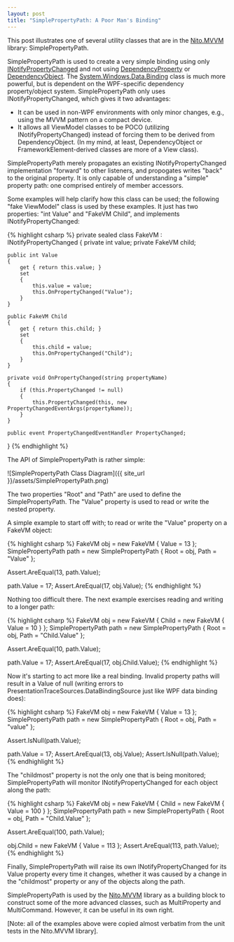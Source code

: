 ```yaml
---
layout: post
title: "SimplePropertyPath: A Poor Man's Binding"
---
```

This post illustrates one of several utility classes that are in the [Nito.MVVM](http://nitomvvm.codeplex.com/) library: SimplePropertyPath.

SimplePropertyPath is used to create a very simple binding using only [INotifyPropertyChanged](http://msdn.microsoft.com/en-us/library/system.componentmodel.inotifypropertychanged.aspx?WT.mc_id=DT-MVP-5000058) and not using [DependencyProperty](http://msdn.microsoft.com/en-us/library/system.windows.dependencyproperty.aspx?WT.mc_id=DT-MVP-5000058) or [DependencyObject](http://msdn.microsoft.com/en-us/library/system.windows.dependencyobject.aspx?WT.mc_id=DT-MVP-5000058). The [System.Windows.Data.Binding](http://msdn.microsoft.com/en-us/library/system.windows.data.binding.aspx?WT.mc_id=DT-MVP-5000058) class is much more powerful, but is dependent on the WPF-specific dependency property/object system. SimplePropertyPath only uses INotifyPropertyChanged, which gives it two advantages:

- It can be used in non-WPF environments with only minor changes, e.g., using the MVVM pattern on a compact device.
- It allows all ViewModel classes to be POCO (utilizing INotifyPropertyChanged) instead of forcing them to be derived from DependencyObject. (In my mind, at least, DependencyObject or FrameworkElement-derived classes are more of a View class).

SimplePropertyPath merely propagates an existing INotifyPropertyChanged implementation "forward" to other listeners, and propogates writes "back" to the original property. It is only capable of understanding a "simple" property path: one comprised entirely of member accessors.

Some examples will help clarify how this class can be used; the following "fake ViewModel" class is used by these examples. It just has two properties: "int Value" and "FakeVM Child", and implements INotifyPropertyChanged:

{% highlight csharp %}
private sealed class FakeVM : INotifyPropertyChanged
{
    private int value;
    private FakeVM child;

    public int Value
    {
        get { return this.value; }
        set
        {
            this.value = value;
            this.OnPropertyChanged("Value");
        }
    }

    public FakeVM Child
    {
        get { return this.child; }
        set
        {
            this.child = value;
            this.OnPropertyChanged("Child");
        }
    }

    private void OnPropertyChanged(string propertyName)
    {
        if (this.PropertyChanged != null)
        {
            this.PropertyChanged(this, new PropertyChangedEventArgs(propertyName));
        }
    }

    public event PropertyChangedEventHandler PropertyChanged;
}
{% endhighlight %}

The API of SimplePropertyPath is rather simple:

![SimplePropertyPath Class Diagram]({{ site_url }}/assets/SimplePropertyPath.png)  

The two properties "Root" and "Path" are used to define the SimplePropertyPath. The "Value" property is used to read or write the nested property.

A simple example to start off with; to read or write the "Value" property on a FakeVM object:

{% highlight csharp %}
FakeVM obj = new FakeVM { Value = 13 };
SimplePropertyPath path = new SimplePropertyPath { Root = obj, Path = "Value" };

Assert.AreEqual(13, path.Value);

path.Value = 17;
Assert.AreEqual(17, obj.Value);
{% endhighlight %}

Nothing too difficult there. The next example exercises reading and writing to a longer path:

{% highlight csharp %}
FakeVM obj = new FakeVM { Child = new FakeVM { Value = 10 } };
SimplePropertyPath path = new SimplePropertyPath { Root = obj, Path = "Child.Value" };

Assert.AreEqual(10, path.Value);

path.Value = 17;
Assert.AreEqual(17, obj.Child.Value);
{% endhighlight %}

Now it's starting to act more like a real binding. Invalid property paths will result in a Value of null (writing errors to PresentationTraceSources.DataBindingSource just like WPF data binding does):

{% highlight csharp %}
FakeVM obj = new FakeVM { Value = 13 };
SimplePropertyPath path = new SimplePropertyPath { Root = obj, Path = "value" };

Assert.IsNull(path.Value);

path.Value = 17;
Assert.AreEqual(13, obj.Value);
Assert.IsNull(path.Value);
{% endhighlight %}

The "childmost" property is not the only one that is being monitored; SimplePropertyPath will monitor INotifyPropertyChanged for each object along the path:

{% highlight csharp %}
FakeVM obj = new FakeVM { Child = new FakeVM { Value = 100 } };
SimplePropertyPath path = new SimplePropertyPath { Root = obj, Path = "Child.Value" };

Assert.AreEqual(100, path.Value);

obj.Child = new FakeVM { Value = 113 };
Assert.AreEqual(113, path.Value);
{% endhighlight %}

Finally, SimplePropertyPath will raise its own INotifyPropertyChanged for its Value property every time it changes, whether it was caused by a change in the "childmost" property or any of the objects along the path.

SimplePropertyPath is used by the [Nito.MVVM](http://nitomvvm.codeplex.com/) library as a building block to construct some of the more advanced classes, such as MultiProperty and MultiCommand. However, it can be useful in its own right.

[Note: all of the examples above were copied almost verbatim from the unit tests in the Nito.MVVM library].

